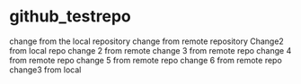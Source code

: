 # github_testrepo

change from the local repository
change from remote repository
Change2 from local repo
change 2 from remote
change 3 from remote repo
change 4 from remote repo
change 5 from remote repo
change 6 from remote repo
change3 from local
